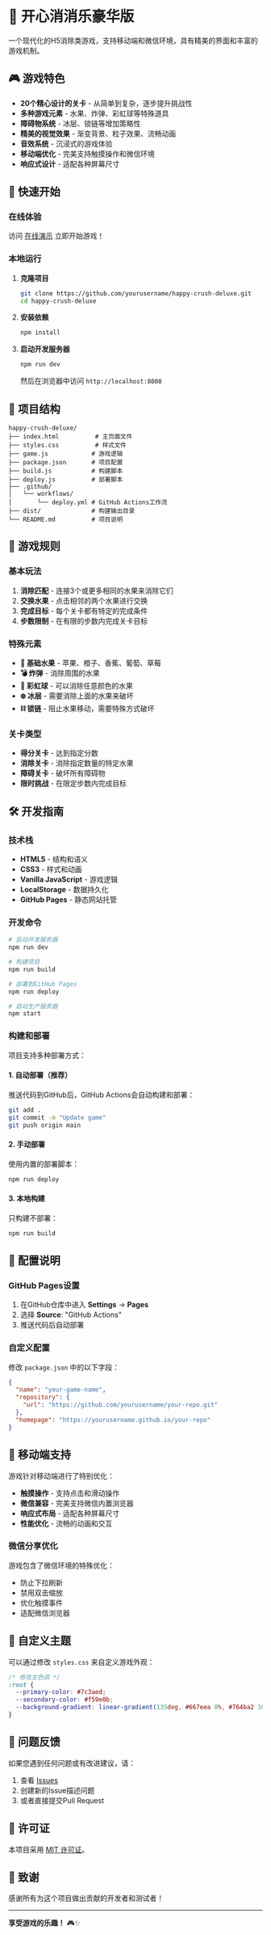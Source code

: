 # 🍎 开心消消乐豪华版

一个现代化的H5消除类游戏，支持移动端和微信环境，具有精美的界面和丰富的游戏机制。

## 🎮 游戏特色

- **20个精心设计的关卡** - 从简单到复杂，逐步提升挑战性
- **多种游戏元素** - 水果、炸弹、彩虹球等特殊道具
- **障碍物系统** - 冰层、锁链等增加策略性
- **精美的视觉效果** - 渐变背景、粒子效果、流畅动画
- **音效系统** - 沉浸式的游戏体验
- **移动端优化** - 完美支持触摸操作和微信环境
- **响应式设计** - 适配各种屏幕尺寸

## 🚀 快速开始

### 在线体验

访问 [在线演示](https://yourusername.github.io/happy-crush-deluxe) 立即开始游戏！

### 本地运行

1. **克隆项目**
   ```bash
   git clone https://github.com/yourusername/happy-crush-deluxe.git
   cd happy-crush-deluxe
   ```

2. **安装依赖**
   ```bash
   npm install
   ```

3. **启动开发服务器**
   ```bash
   npm run dev
   ```
   
   然后在浏览器中访问 `http://localhost:8000`

## 📁 项目结构

```
happy-crush-deluxe/
├── index.html          # 主页面文件
├── styles.css          # 样式文件
├── game.js            # 游戏逻辑
├── package.json       # 项目配置
├── build.js           # 构建脚本
├── deploy.js          # 部署脚本
├── .github/
│   └── workflows/
│       └── deploy.yml # GitHub Actions工作流
├── dist/              # 构建输出目录
└── README.md          # 项目说明
```

## 🎯 游戏规则

### 基本玩法
1. **消除匹配** - 连接3个或更多相同的水果来消除它们
2. **交换水果** - 点击相邻的两个水果进行交换
3. **完成目标** - 每个关卡都有特定的完成条件
4. **步数限制** - 在有限的步数内完成关卡目标

### 特殊元素
- **🍎 基础水果** - 苹果、橙子、香蕉、葡萄、草莓
- **💣 炸弹** - 消除周围的水果
- **🌈 彩虹球** - 可以消除任意颜色的水果
- **❄️ 冰层** - 需要消除上面的水果来破坏
- **⛓️ 锁链** - 阻止水果移动，需要特殊方式破坏

### 关卡类型
- **得分关卡** - 达到指定分数
- **消除关卡** - 消除指定数量的特定水果
- **障碍关卡** - 破坏所有障碍物
- **限时挑战** - 在限定步数内完成目标

## 🛠️ 开发指南

### 技术栈
- **HTML5** - 结构和语义
- **CSS3** - 样式和动画
- **Vanilla JavaScript** - 游戏逻辑
- **LocalStorage** - 数据持久化
- **GitHub Pages** - 静态网站托管

### 开发命令

```bash
# 启动开发服务器
npm run dev

# 构建项目
npm run build

# 部署到GitHub Pages
npm run deploy

# 启动生产服务器
npm start
```

### 构建和部署

项目支持多种部署方式：

#### 1. 自动部署（推荐）
推送代码到GitHub后，GitHub Actions会自动构建和部署：

```bash
git add .
git commit -m "Update game"
git push origin main
```

#### 2. 手动部署
使用内置的部署脚本：

```bash
npm run deploy
```

#### 3. 本地构建
只构建不部署：

```bash
npm run build
```

## 🔧 配置说明

### GitHub Pages设置

1. 在GitHub仓库中进入 **Settings** → **Pages**
2. 选择 **Source**: "GitHub Actions"
3. 推送代码后自动部署

### 自定义配置

修改 `package.json` 中的以下字段：

```json
{
  "name": "your-game-name",
  "repository": {
    "url": "https://github.com/yourusername/your-repo.git"
  },
  "homepage": "https://yourusername.github.io/your-repo"
}
```

## 📱 移动端支持

游戏针对移动端进行了特别优化：

- **触摸操作** - 支持点击和滑动操作
- **微信兼容** - 完美支持微信内置浏览器
- **响应式布局** - 适配各种屏幕尺寸
- **性能优化** - 流畅的动画和交互

### 微信分享优化

游戏包含了微信环境的特殊优化：
- 防止下拉刷新
- 禁用双击缩放
- 优化触摸事件
- 适配微信浏览器

## 🎨 自定义主题

可以通过修改 `styles.css` 来自定义游戏外观：

```css
/* 修改主色调 */
:root {
  --primary-color: #7c3aed;
  --secondary-color: #f59e0b;
  --background-gradient: linear-gradient(135deg, #667eea 0%, #764ba2 100%);
}
```

## 🐛 问题反馈

如果您遇到任何问题或有改进建议，请：

1. 查看 [Issues](https://github.com/yourusername/happy-crush-deluxe/issues)
2. 创建新的Issue描述问题
3. 或者直接提交Pull Request

## 📄 许可证

本项目采用 [MIT 许可证](LICENSE)。

## 🙏 致谢

感谢所有为这个项目做出贡献的开发者和测试者！

---

**享受游戏的乐趣！** 🎮✨